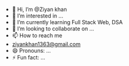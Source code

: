 - 👋 Hi, I’m @Ziyan khan
- 👀 I’m interested in ...
- 🌱 I’m currently learning Full Stack Web, DSA 
- 💞️ I’m looking to collaborate on ...
- 📫 How to reach me
- ziyankhan1363@gmail.com
- 😄 Pronouns: ...
- ⚡ Fun fact: ...

<!---
Ziyankhan2801/Ziyankhan2801 is a ✨ special ✨ repository because its `README.md` (this file) appears on your GitHub profile.
You can click the Preview link to take a look at your changes.
--->
